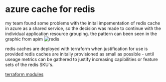 # azure cache for redis

my team found some problems with the inital impementation of redis cache in azure as a shared service, so the decision was made to continue with the individual application resource grouping. 
the pattern can been seen in the graphic from apim
![redis](https://stdsoinventory0001.blob.core.windows.net/mdwikiimages/apim.png)

redis caches are deployed with terraform when justification for use is provided
redis caches are initally provisioned as small as possible - until useage metrics can be gathered to justify increasing capibilities or feature sets of the redis SKU's. 

[terraform modules](tfmodules.md)